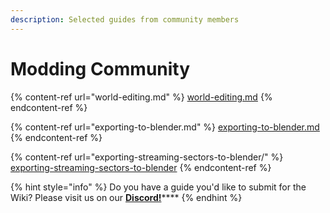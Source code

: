 ```yaml
---
description: Selected guides from community members
---
```


# Modding Community

{% content-ref url="world-editing.md" %}
[world-editing.md](world-editing.md)
{% endcontent-ref %}

{% content-ref url="exporting-to-blender.md" %}
[exporting-to-blender.md](exporting-to-blender.md)
{% endcontent-ref %}

{% content-ref url="exporting-streaming-sectors-to-blender/" %}
[exporting-streaming-sectors-to-blender](exporting-streaming-sectors-to-blender/)
{% endcontent-ref %}

{% hint style="info" %}
Do you have a guide you'd like to submit for the Wiki? Please visit us on our [**Discord!**](../../help/community.md)****
{% endhint %}
